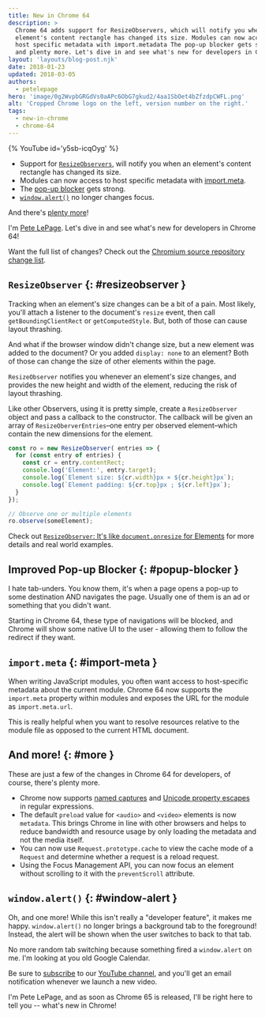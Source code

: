```yaml
---
title: New in Chrome 64
description: >
  Chrome 64 adds support for ResizeObservers, which will notify you when an
  element's content rectangle has changed its size. Modules can now access to
  host specific metadata with import.metadata The pop-up blocker gets strong
  and plenty more. Let's dive in and see what's new for developers in Chrome 64!
layout: 'layouts/blog-post.njk'
date: 2018-01-23
updated: 2018-03-05
authors:
  - petelepage
hero: 'image/0g2WvpbGRGdVs0aAPc6ObG7gkud2/4aa1SbOet4bZfzdpCWFL.png'
alt: 'Cropped Chrome logo on the left, version number on the right.'
tags:
  - new-in-chrome
  - chrome-64
---
```


{% YouTube id='y5sb-icqOyg' %}

* Support for [`ResizeObservers`](#resizeobserver), will notify you
  when an element's content rectangle has changed its size.
* Modules can now access to host specific metadata with
  [import.meta](#import-meta).
* The [pop-up blocker](#popup-blocker) gets strong.
* [`window.alert()`](#window-alert) no longer changes focus.

And there's [plenty more](#more)!

I'm [Pete LePage](https://petelepage.com/). Let's dive in and see what's new for developers in Chrome 64!

Want the full list of changes? Check out the
[Chromium source repository change list](https://chromium.googlesource.com/chromium/src/+log/63.0.3239.84..64.0.3282.140).

## `ResizeObserver` {: #resizeobserver }

Tracking when an element's size changes can be a bit of a pain. Most likely,
you'll attach a listener to the document's `resize` event, then call
`getBoundingClientRect` or `getComputedStyle`. But, both of those can cause
layout thrashing.

And what if the browser window didn't change size, but a new element was added
to the document? Or you added `display: none` to an element? Both of those
can change the size of other elements within the page.

`ResizeObserver` notifies you whenever an element's size changes, and
provides the new height and width of the element, reducing the risk of
layout thrashing.

Like other Observers, using it is pretty simple, create a `ResizeObserver`
object and pass a callback to the constructor. The callback will be given
an array of `ResizeOberverEntries`–one entry per observed element–which
contain the new dimensions for the element.

```js
const ro = new ResizeObserver( entries => {
  for (const entry of entries) {
    const cr = entry.contentRect;
    console.log('Element:', entry.target);
    console.log(`Element size: ${cr.width}px × ${cr.height}px`);
    console.log(`Element padding: ${cr.top}px ; ${cr.left}px`);
  }
});

// Observe one or multiple elements
ro.observe(someElement);
```

Check out [`ResizeObserver`: It's like `document.onresize` for
Elements](https://developers.google.com/web/updates/2016/10/resizeobserver)
for more details and real world examples.

## Improved Pop-up Blocker {: #popup-blocker }

I hate tab-unders. You know them, it's when a page opens a pop-up to some
destination AND navigates the page. Usually one of them is an ad or
something that you didn't want.

Starting in Chrome 64, these type of navigations will be blocked, and Chrome
will show some native UI to the user - allowing them to follow the redirect
if they want.

## `import.meta` {: #import-meta }

When writing JavaScript modules, you often want access to host-specific
metadata about the current module. Chrome 64 now supports the `import.meta`
property within modules and exposes the URL for the module as
`import.meta.url`.

This is really helpful when you want to resolve resources relative to the
module file as opposed to the current HTML document.

## And more! {: #more }

These are just a few of the changes in Chrome 64 for developers, of course,
there's plenty more.

* Chrome now supports
  [named captures](https://developers.google.com/web/updates/2017/07/upcoming-regexp-features#named_captures)
  and [Unicode property
  escapes](https://developers.google.com/web/updates/2017/07/upcoming-regexp-features#unicode_property_escapes)
  in regular expressions.
* The default `preload` value for `<audio>` and `<video>` elements is now
  `metadata`. This brings Chrome in line with other browsers and helps to
  reduce bandwidth and resource usage by only loading the metadata and not the
  media itself.
* You can now use `Request.prototype.cache` to view the cache mode of a
  `Request` and determine whether a request is a reload request.
* Using the Focus Management API, you can now focus an element without
  scrolling to it with the `preventScroll` attribute.

## `window.alert()` {: #window-alert }

Oh, and one more! While this isn't really a "developer feature", it makes
me happy. `window.alert()` no longer brings a background tab to the
foreground! Instead, the alert will be shown when the user switches to back
to that tab.

No more random tab switching because something fired a `window.alert` on me.
I'm looking at you old Google Calendar.

Be sure to [subscribe](https://goo.gl/6FP1a5) to our
[YouTube channel](https://www.youtube.com/user/ChromeDevelopers/), and
you'll get an email notification whenever we launch a new video.

I'm Pete LePage, and as soon as Chrome 65 is released, I'll be right
here to tell you -- what's new in Chrome!
